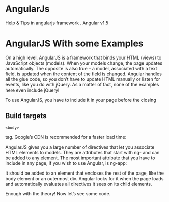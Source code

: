 # AngularJs
Help &amp; Tips in angularjs framework . Angular v1.5

# AngularJS With some Examples

On a high level, AngularJS is a framework that binds your HTML (views) to JavaScript objects (models). When your models change, the page updates automatically. The opposite is also true – a model, associated with a text field, is updated when the content of the field is changed. Angular handles all the glue code, so you don’t have to update HTML manually or listen for events, like you do with jQuery. As a matter of fact, none of the examples here even include jQuery!

To use AngularJS, you have to include it in your page before the closing

## Build targets
    <body>



  tag. Google’s CDN is recommended for a faster load time:

<script src="https://ajax.googleapis.com/ajax/libs/angularjs/1.0.7/angular.min.js"></script>
AngularJS gives you a large number of directives that let you associate HTML elements to models. They are attributes that start with ng- and can be added to any element. The most important attribute that you have to include in any page, if you wish to use Angular, is ng-app:

<body ng-app>
It should be added to an element that encloses the rest of the page, like the body element or an outermost div. Angular looks for it when the page loads and automatically evaluates all directives it sees on its child elements.

Enough with the theory! Now let’s see some code.
